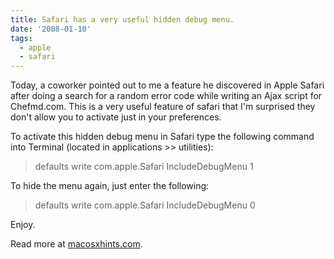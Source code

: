 ```yaml
---
title: Safari has a very useful hidden debug menu.
date: '2008-01-10'
tags:
  - apple
  - safari
---
```


Today, a coworker pointed out to me a feature he discovered in Apple Safari after doing a search for a random error code while writing an Ajax script for Chefmd.com. This is a very useful feature of safari that I'm surprised they don't allow you to activate just in your preferences.

To activate this hidden debug menu in Safari type the following command into Terminal (located in applications >> utilities):

> defaults write com.apple.Safari IncludeDebugMenu 1

To hide the menu again, just enter the following:

> defaults write com.apple.Safari IncludeDebugMenu 0

Enjoy.

Read more at [macosxhints.com](https://www.macosxhints.com/article.php?story=20030110063041629).
